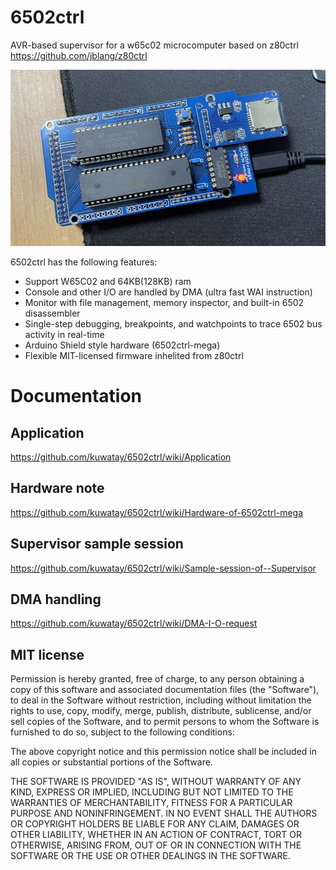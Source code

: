 # 6502ctrl
AVR-based supervisor for a w65c02 microcomputer based on z80ctrl https://github.com/jblang/z80ctrl

![](hardware/6502ctrl-mega.jpg)

6502ctrl has the following features:
* Support W65C02 and 64KB(128KB) ram
* Console and other I/O are handled by DMA (ultra fast WAI instruction)
* Monitor with file management, memory inspector, and built-in 6502 disassembler
* Single-step debugging, breakpoints, and watchpoints to trace 6502 bus activity in real-time
* Arduino Shield style hardware (6502ctrl-mega)
* Flexible MIT-licensed firmware inhelited from z80ctrl

# Documentation

## Application
https://github.com/kuwatay/6502ctrl/wiki/Application

## Hardware note
https://github.com/kuwatay/6502ctrl/wiki/Hardware-of-6502ctrl-mega

## Supervisor sample session
https://github.com/kuwatay/6502ctrl/wiki/Sample-session-of--Supervisor

## DMA handling
https://github.com/kuwatay/6502ctrl/wiki/DMA-I-O-request

## MIT license
Permission is hereby granted, free of charge, to any person obtaining a copy of this software and associated documentation files (the "Software"), to deal in the Software without restriction, including without limitation the rights to use, copy, modify, merge, publish, distribute, sublicense, and/or sell copies of the Software, and to permit persons to whom the Software is furnished to do so, subject to the following conditions:

The above copyright notice and this permission notice shall be included in all copies or substantial portions of the Software.

THE SOFTWARE IS PROVIDED "AS IS", WITHOUT WARRANTY OF ANY KIND, EXPRESS OR IMPLIED, INCLUDING BUT NOT LIMITED TO THE WARRANTIES OF MERCHANTABILITY, FITNESS FOR A PARTICULAR PURPOSE AND NONINFRINGEMENT. IN NO EVENT SHALL THE AUTHORS OR COPYRIGHT HOLDERS BE LIABLE FOR ANY CLAIM, DAMAGES OR OTHER LIABILITY, WHETHER IN AN ACTION OF CONTRACT, TORT OR OTHERWISE, ARISING FROM, OUT OF OR IN CONNECTION WITH THE SOFTWARE OR THE USE OR OTHER DEALINGS IN THE SOFTWARE.

